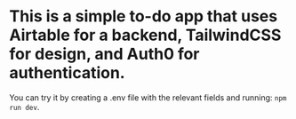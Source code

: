 # This is a simple to-do app that uses Airtable for a backend, TailwindCSS for design, and Auth0 for authentication. 

You can try it by creating a .env file with the relevant fields and running: `npm run dev`.

